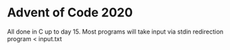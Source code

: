 # Advent of Code 2020 #

All done in C up to day 15.
Most programs will take input via stdin redirection program < input.txt
